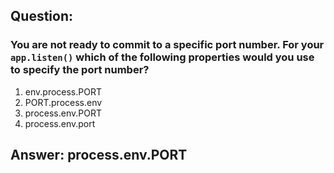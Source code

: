 ## Question:

### You are not ready to commit to a specific port number. For your `app.listen()` which of the following properties would you use to specify the port number?

1. env.process.PORT
2. PORT.process.env
3. process.env.PORT
4. process.env.port

## Answer: process.env.PORT
